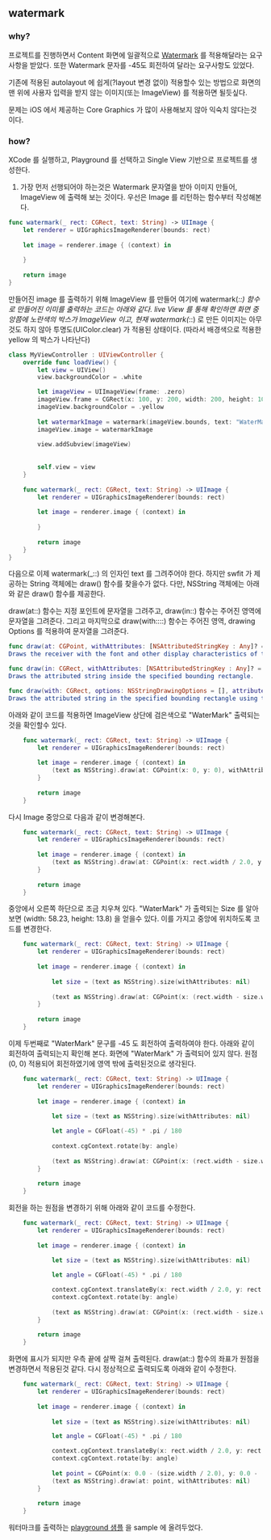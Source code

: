## watermark

### why?

프로젝트를 진행하면서 Content 화면에 일괄적으로 [Watermark](https://ko.wikipedia.org/wiki/%EC%9B%8C%ED%84%B0%EB%A7%88%ED%81%AC) 를 적용해달라는 요구사항을 받았다. 또한 Watermark 문자를 -45도 회전하여 달라는 요구사항도 있었다.

기존에 적용된 autolayout 에 쉽게(?layout 변경 없이) 적용할수 있는 방법으로 화면의 맨 위에 사용자 입력을 받지 않는 이미지(또는 ImageView) 를 적용하면 될듯싶다.

문제는 iOS 에서 제공하는 Core Graphics 가 많이 사용해보지 않아 익숙치 않다는것이다.

### how?

XCode 를 실행하고, Playground 를 선택하고 Single View 기반으로 프로젝트를 생성한다.

1. 가장 먼저 선행되어야 하는것은 Watermark 문자열을 받아 이미지 만들어, ImageView 에 출력해 보는 것이다.
우선은 Image 를 리턴하는 함수부터 작성해본다.

```swift
func watermark(_ rect: CGRect, text: String) -> UIImage {
	let renderer = UIGraphicsImageRenderer(bounds: rect)
		
	let image = renderer.image { (context) in
			
	}
		
	return image
}
```

만들어진 image 를 출력하기 위해 ImageView 를 만들어 여기에 watermark(_::) 함수로 만들어진 이미를 출력하는 코드는 아래와 같다.
live View 를 통해 확인하면 화면 중앙쯤에 노란색의 박스가 ImageView 이고, 현재 watermark(_::) 로 만든 이미지는 아무것도 하지 않아 투명도(UIColor.clear) 가 적용된 상태이다.
(따라서 배경색으로 적용한 yellow 의 박스가 나타난다)


```swift
class MyViewController : UIViewController {
    override func loadView() {
        let view = UIView()
        view.backgroundColor = .white

        let imageView = UIImageView(frame: .zero)
        imageView.frame = CGRect(x: 100, y: 200, width: 200, height: 100)
		imageView.backgroundColor = .yellow
		
		let watermarkImage = watermark(imageView.bounds, text: "WaterMark")
		imageView.image = watermarkImage
		
        view.addSubview(imageView)
		
		
        self.view = view
    }
	
	func watermark(_ rect: CGRect, text: String) -> UIImage {
		let renderer = UIGraphicsImageRenderer(bounds: rect)
		
		let image = renderer.image { (context) in
			
		}
		
		return image
	}
}
```

다음으로 이제 watermark(_::) 의 인자인 text 를 그려주어야 한다. 하지만 swfit 가 제공하는 String 객체에는 draw() 함수를 찾을수가 없다. 다만, NSString 객체에는 아래와 같은 draw() 함수를 제공한다.

draw(at::) 함수는 지정 포인트에 문자열을 그려주고,
draw(in::) 함수는 주어진 영역에 문자열을 그려준다.
그리고 마지막으로 draw(with::::) 함수는 주어진 영역, drawing Options 를 적용하여 문자열을 그려준다.


```swift
func draw(at: CGPoint, withAttributes: [NSAttributedStringKey : Any]? = nil)
Draws the receiver with the font and other display characteristics of the given attributes, at the specified point in the current graphics context.

func draw(in: CGRect, withAttributes: [NSAttributedStringKey : Any]? = nil)
Draws the attributed string inside the specified bounding rectangle.

func draw(with: CGRect, options: NSStringDrawingOptions = [], attributes: [NSAttributedStringKey : Any]? = nil, context: NSStringDrawingContext?)
Draws the attributed string in the specified bounding rectangle using the provided options.
```

아래와 같이 코드를 적용하면 ImageView 상단에 검은색으로 "WaterMark" 출력되는것을 확인할수 있다. 

```swift
	func watermark(_ rect: CGRect, text: String) -> UIImage {
		let renderer = UIGraphicsImageRenderer(bounds: rect)
		
		let image = renderer.image { (context) in
			(text as NSString).draw(at: CGPoint(x: 0, y: 0), withAttributes: nil)
		}
		
		return image
	}
```


다시 Image 중앙으로 다음과 같이 변경해본다. 

```swift
	func watermark(_ rect: CGRect, text: String) -> UIImage {
		let renderer = UIGraphicsImageRenderer(bounds: rect)
		
		let image = renderer.image { (context) in
			(text as NSString).draw(at: CGPoint(x: rect.width / 2.0, y: rect.height / 2.0), withAttributes: nil)
		}
		
		return image
	}
```


중앙에서 오른쪽 하단으로 조금 치우쳐 있다. "WaterMark" 가 출력되는 Size 를 알아보면 (width: 58.23, height: 13.8) 을 얻을수 있다. 이를 가지고 중앙에 위치하도록 코드를 변경한다.

```swift
	func watermark(_ rect: CGRect, text: String) -> UIImage {
		let renderer = UIGraphicsImageRenderer(bounds: rect)
		
		let image = renderer.image { (context) in
			
			let size = (text as NSString).size(withAttributes: nil)
			
			(text as NSString).draw(at: CGPoint(x: (rect.width - size.width) / 2.0, y: (rect.height - size.height) / 2.0), withAttributes: nil)
		}
		
		return image
	}
```

이제 두번째로 "WaterMark" 문구를 -45 도 회전하여 출력하여야 한다. 아래와 같이 회전하여 출력되는지 확인해 본다.
화면에 "WaterMark" 가 출력되어 있지 않다. 원점(0, 0) 적용되어 회전하였기에 영역 밖에 출력된것으로 생각된다.

```swift
	func watermark(_ rect: CGRect, text: String) -> UIImage {
		let renderer = UIGraphicsImageRenderer(bounds: rect)
		
		let image = renderer.image { (context) in
			
			let size = (text as NSString).size(withAttributes: nil)

			let angle = CGFloat(-45) * .pi / 180
			
			context.cgContext.rotate(by: angle)
			
			(text as NSString).draw(at: CGPoint(x: (rect.width - size.width) / 2.0, y: (rect.height - size.height) / 2.0), withAttributes: nil)
		}
		
		return image
	}
```

회전을 하는 원점을 변경하기 위해 아래와 같이 코드를 수정한다. 

```swift
	func watermark(_ rect: CGRect, text: String) -> UIImage {
		let renderer = UIGraphicsImageRenderer(bounds: rect)
		
		let image = renderer.image { (context) in
			
			let size = (text as NSString).size(withAttributes: nil)

			let angle = CGFloat(-45) * .pi / 180

			context.cgContext.translateBy(x: rect.width / 2.0, y: rect.height / 2.0)
			context.cgContext.rotate(by: angle)
			
			(text as NSString).draw(at: CGPoint(x: (rect.width - size.width) / 2.0, y: (rect.height - size.height) / 2.0), withAttributes: nil)
		}
		
		return image
	}
```

화면에 표시가 되지만 우측 끝에 살짝 걸쳐 출력된다. draw(at::) 함수의 좌표가 원점을 변경하면서 적용된것 같다. 다시 정상적으로 출력되도록 아래와 같이 수정한다.

```swift
	func watermark(_ rect: CGRect, text: String) -> UIImage {
		let renderer = UIGraphicsImageRenderer(bounds: rect)
		
		let image = renderer.image { (context) in
			
			let size = (text as NSString).size(withAttributes: nil)

			let angle = CGFloat(-45) * .pi / 180

			context.cgContext.translateBy(x: rect.width / 2.0, y: rect.height / 2.0)
			context.cgContext.rotate(by: angle)
			
			let point = CGPoint(x: 0.0 - (size.width / 2.0), y: 0.0 - (size.height / 2.0))
			(text as NSString).draw(at: point, withAttributes: nil)
		}
		
		return image
	}
```

워터마크를 출력하는 [playground 샘플](https://github.com/hyuni/Blog-Swift/tree/master/Content/sample/Playground-watermark.playground) 을 sample 에 올려두었다.

